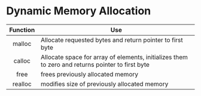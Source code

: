 # Dynamic Memory Allocation

| Function | Use                                                                                              |
|:--------:|--------------------------------------------------------------------------------------------------|
|  malloc  | Allocate requested bytes and return pointer to first byte                                        |
|  calloc  | Allocate space for array of elements, initializes them to zero and returns pointer to first byte |
|   free   | frees previously allocated memory                                                                |
|  realloc | modifies size of previously allocated memory                                                     |



